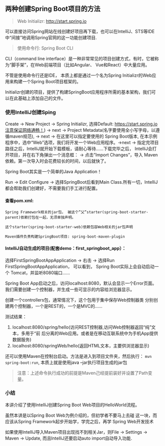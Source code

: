 ## 两种创建Spring Boot项目的方法

>Web Initializr: http://start.spring.io

可以直接访问Spring网站在线创建好项目再下载，也可以在IntelliJ、STS等IDE中“间接”地调用Spring官网的这一功能创建项目.

>使用命令行: Spring Boot CLI

CLI（command line interface）是一种非常常见的项目创建方式，有时，它被称为“脚手架”，在Web前端项目（比如Angular、 Vue和React）中大量应用。

不管是使用命令行还是IDE， 本质上都是通过一个名为Spring Initializr的Web应
用来构建一个Spring Boot项目框架的。

Initializr创建的项目，提供了构建SpringBoot应用程序所需的基本架构，我们可
以在此基础上添加自己的文件。

### 使用IntelliJ创建Sping 

Create -> New Project -> Spring Initializr, 选择Default: https://start.spring.io注意保证网络通畅！) -> next -> Project Metadata(名字要使用全小写字母，以遵循maven规范), -> next -> 在这里可以指定要使用的
Spring Boot版本, 在本示例程序中，选中“Web”选项，我们将开发一个Web应用程序。->next -> 指定完项目路径之后，IntelliJ就开始下载模板，请耐心等待……下载完毕之后， IntelliJ会打开项目，并在右下角弹出一个消息框： -> 点击”Import Changes”，导入
Maven依赖。第一次导入时会花费较长的时间，以后就快了。

Spring Boot其实是一个简单的Java Application！

Run -> Edit Configure -> 选择SpringBoot后看到Main Class.所有一切，IntelliJ都会帮助我们创建好，不需要我们手工进行配置。

#### 查看pom.xml:

```
Spring Framework相关的jar包， 被这个”父”starter(spring-boot-starter-parent)依赖打包在一起，无须单独声明。

这个starter(spring-boot-starter-web)依赖包容Web相关的jar包声明

Maven插件负责构建SpringBoot项目: spring-boot-maven-plugin
```

#### IntelliJ自动生成的项目(配套demo：first_springboot_app）：

选择FirstSpringBootAppApplication -> 右击 -> 选择Run FirstSpringBootAppApplication， 可以看到， Spring Boot实际上会自动启动一个
Tomcat，并监听8080端口……

Spring Boot App启动之后，访问localhost:8080，默认会显示一个Error页面。
我们需要创建一个控制器，并生成一些可显示的内容给浏览器显示。

创建一个controllers包，通常情况下，这个包用于集中保存Web控制器类
分别创建两个控制器，一个是REST的，一个是MVC的……

测试结果：

1. localhost:8080/spring/hello(访问REST控制器,访问Web控制器返回“纯”文本，多用于“前
后分离的Web应用。或者是在移动互联系统中为手机App提供数据服务)
2. localhost:8080/springWeb/hello(返回HTML文本，主要供浏览器显示)

还可以使用Maven在控制台启动。方法是进入到项目文件夹，然后执行：
`mvn spring-boot:run`, 本质上就是使用java –jar执行项目生成的jar包

>注意：上述命令执行成功的前提是Maven己经提前装好并设置了Path变量。

### 小结

本讲介绍了使用IntelliJ创建Spring Boot Web项目的HelloWorld流程。

虽然本讲是以Spring Boot Web为例介绍的，但初学者不要马上去碰
这一块，而应该从Spring Framework起步开始学，学完之后，再学
Spring Web开发技术

如果使用IntelliJ导入Maven项目出现找不到相关Jar，则File -> Settings -> Maven -> Update, 而且IntelliJ还要启动auto import自动导入功能.